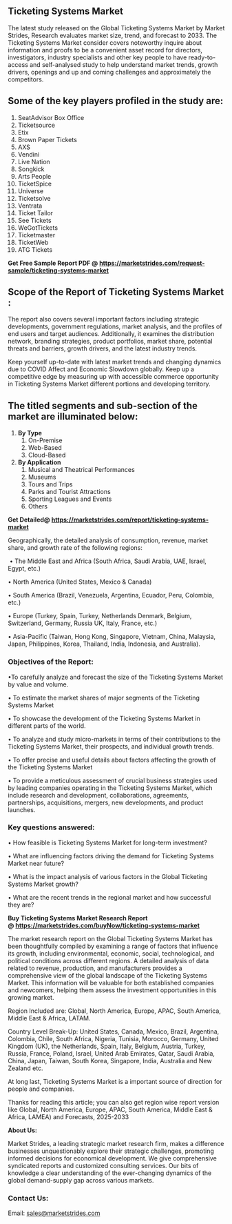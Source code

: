 <h2>Ticketing Systems Market</h2>
<p>The latest study released on the Global Ticketing Systems Market by Market Strides, Research evaluates market size, trend, and forecast to 2033. The Ticketing Systems Market consider covers noteworthy inquire about information and proofs to be a convenient asset record for directors, investigators, industry specialists and other key people to have ready-to-access and self-analysed study to help understand market trends, growth drivers, openings and up and coming challenges and approximately the competitors.</p>
<h2>Some of the key players profiled in the study are:</h2>
<ol>
<li>SeatAdvisor Box Office</li>
<li>Ticketsource</li>
<li>Etix</li>
<li>Brown Paper Tickets</li>
<li>AXS</li>
<li>Vendini</li>
<li>Live Nation</li>
<li>Songkick</li>
<li>Arts People</li>
<li>TicketSpice</li>
<li>Universe</li>
<li>Ticketsolve</li>
<li>Ventrata</li>
<li>Ticket Tailor</li>
<li>See Tickets</li>
<li>WeGotTickets</li>
<li>Ticketmaster</li>
<li>TicketWeb</li>
<li>ATG Tickets</li>
</ol>
<p><strong>Get Free Sample Report PDF @ <a href="https://marketstrides.com/request-sample/ticketing-systems-market">https://marketstrides.com/request-sample/ticketing-systems-market</a></strong></p>
<h2>Scope of the Report of Ticketing Systems Market :</h2>
<p>The report also covers several important factors including strategic developments, government regulations, market analysis, and the profiles of end users and target audiences. Additionally, it examines the distribution network, branding strategies, product portfolios, market share, potential threats and barriers, growth drivers, and the latest industry trends.</p>
<p>Keep yourself up-to-date with latest market trends and changing dynamics due to COVID Affect and Economic Slowdown globally. Keep up a competitive edge by measuring up with accessible commerce opportunity in Ticketing Systems Market different portions and developing territory.</p>
<h2>The titled segments and sub-section of the market are illuminated below:</h2>
<ol>
<li><strong>By Type</strong>
<ol>
<li>On-Premise</li>
<li>Web-Based</li>
<li>Cloud-Based</li>
</ol>
</li>
<li><strong>By Application</strong>
<ol>
<li>Musical and Theatrical Performances</li>
<li>Museums</li>
<li>Tours and Trips</li>
<li>Parks and Tourist Attractions</li>
<li>Sporting Leagues and Events</li>
<li>Others</li>
</ol>
</li>
</ol>
<p><strong>Get Detailed@ <a href="https://marketstrides.com/report/ticketing-systems-market">https://marketstrides.com/report/ticketing-systems-market</a></strong></p>
<p>Geographically, the detailed analysis of consumption, revenue, market share, and growth rate of the following regions:</p>
<p>&nbsp;&bull; The Middle East and Africa (South Africa, Saudi Arabia, UAE, Israel, Egypt, etc.)</p>
<p>&bull; North America (United States, Mexico &amp; Canada)</p>
<p>&bull; South America (Brazil, Venezuela, Argentina, Ecuador, Peru, Colombia, etc.)</p>
<p>&bull; Europe (Turkey, Spain, Turkey, Netherlands Denmark, Belgium, Switzerland, Germany, Russia UK, Italy, France, etc.)</p>
<p>&bull; Asia-Pacific (Taiwan, Hong Kong, Singapore, Vietnam, China, Malaysia, Japan, Philippines, Korea, Thailand, India, Indonesia, and Australia).</p>
<h3>Objectives of the Report:</h3>
<p>&bull;To carefully analyze and forecast the size of the Ticketing Systems Market by value and volume.</p>
<p>&bull; To estimate the market shares of major segments of the Ticketing Systems Market</p>
<p>&bull; To showcase the development of the Ticketing Systems Market in different parts of the world.</p>
<p>&bull; To analyze and study micro-markets in terms of their contributions to the Ticketing Systems Market, their prospects, and individual growth trends.</p>
<p>&bull; To offer precise and useful details about factors affecting the growth of the Ticketing Systems Market</p>
<p>&bull; To provide a meticulous assessment of crucial business strategies used by leading companies operating in the Ticketing Systems Market, which include research and development, collaborations, agreements, partnerships, acquisitions, mergers, new developments, and product launches.</p>
<h3>Key questions answered:</h3>
<p>&bull; How feasible is Ticketing Systems Market for long-term investment?</p>
<p>&bull; What are influencing factors driving the demand for Ticketing Systems Market near future?</p>
<p>&bull; What is the impact analysis of various factors in the Global Ticketing Systems Market growth?</p>
<p>&bull; What are the recent trends in the regional market and how successful they are?</p>
<p><strong>Buy Ticketing Systems Market Research Report @&nbsp;<a href="https://marketstrides.com/buyNow/ticketing-systems-market">https://marketstrides.com/buyNow/ticketing-systems-market</a></strong></p>
<p>The market research report on the Global Ticketing Systems Market has been thoughtfully compiled by examining a range of factors that influence its growth, including environmental, economic, social, technological, and political conditions across different regions. A detailed analysis of data related to revenue, production, and manufacturers provides a comprehensive view of the global landscape of the Ticketing Systems Market. This information will be valuable for both established companies and newcomers, helping them assess the investment opportunities in this growing market.</p>
<p>Region Included are: Global, North America, Europe, APAC, South America, Middle East &amp; Africa, LATAM.</p>
<p>Country Level Break-Up: United States, Canada, Mexico, Brazil, Argentina, Colombia, Chile, South Africa, Nigeria, Tunisia, Morocco, Germany, United Kingdom (UK), the Netherlands, Spain, Italy, Belgium, Austria, Turkey, Russia, France, Poland, Israel, United Arab Emirates, Qatar, Saudi Arabia, China, Japan, Taiwan, South Korea, Singapore, India, Australia and New Zealand etc.</p>
<p>At long last, Ticketing Systems Market is a important source of direction for people and companies.</p>
<p>Thanks for reading this article; you can also get region wise report version like Global, North America, Europe, APAC, South America, Middle East &amp; Africa, LAMEA) and Forecasts, 2025-2033</p>
<p><strong>About Us: </strong></p>
<p>Market Strides, a leading strategic market research firm, makes a difference businesses unquestionably explore their strategic challenges, promoting informed decisions for economical development. We give comprehensive syndicated reports and customized consulting services. Our bits of knowledge a clear understanding of the ever-changing dynamics of the global demand-supply gap across various markets.</p>
<h3>Contact Us:</h3>
<p>Email: <a href="mailto:sales@marketstrides.com">sales@marketstrides.com</a></p>
